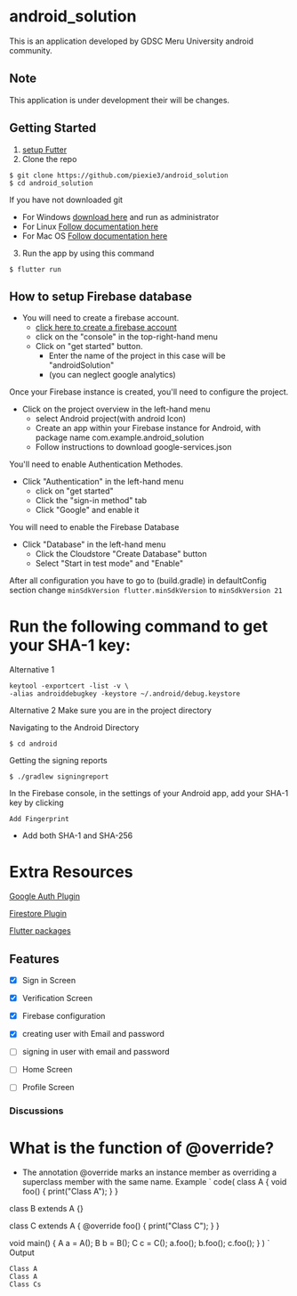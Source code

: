 # android_solution
This is an application developed by GDSC Meru University android community.

## Note
This application is under development their will be changes.

## Getting Started
1. [setup Futter](https://docs.flutter.dev/get-started/install)
2. Clone the repo
 ```
$ git clone https://github.com/piexie3/android_solution
$ cd android_solution
 ```
If you have not downloaded git 
* For Windows [download here](https://git-scm.com/download/win) and run as administrator
* For Linux [Follow documentation here](https://git-scm.com/download/linux)
* For Mac OS [Follow documentation here](https://git-scm.com/download/mac)

3. Run the app by using this command
```
$ flutter run
```
## How to setup Firebase database 

* You will need to create a firebase account.
    * [click here to create a firebase account](https://console.firebase.google.com.)
    * click on the "console" in the top-right-hand menu
    * Click on "get started" button.
        * Enter the name of the project in this case will be "androidSolution"
        * (you can neglect google analytics)

Once your Firebase instance is created, you'll need to configure the project.

* Click on the project overview in the left-hand menu
    * select Android project(with android Icon)
    * Create an app within your Firebase instance for Android, with package name com.example.android_solution
    * Follow instructions to download google-services.json


You'll need to enable Authentication Methodes.

* Click "Authentication" in the left-hand menu
    * click on "get started"
    * Click the "sign-in method" tab
    * Click "Google" and enable it
    
You will need to enable the Firebase Database
* Click "Database" in the left-hand menu
    * Click the Cloudstore "Create Database" button
    * Select "Start in test mode" and "Enable"

After all configuration you have to go to <App-level>(build.gradle) in defaultConfig section change
`minSdkVersion flutter.minSdkVersion` to `minSdkVersion 21`

# Run the following command to get your SHA-1 key:

Alternative 1
```
keytool -exportcert -list -v \
-alias androiddebugkey -keystore ~/.android/debug.keystore
```
Alternative 2
Make sure you are in the project directory

Navigating to the Android Directory
```
$ cd android
```
Getting the signing reports
```
$ ./gradlew signingreport
```

In the Firebase console, in the settings of your Android app, add your SHA-1 key by clicking 

`Add Fingerprint`
* Add both SHA-1 and SHA-256

# Extra Resources
[Google Auth Plugin](https://pub.dartlang.org/packages/firebase_auth)

[Firestore Plugin](https://pub.dartlang.org/packages/cloud_firestore)

[Flutter packages](https://pub.dev)



## Features
- [x] Sign in Screen
- [x] Verification Screen
- [x] Firebase configuration
- [x] creating user with Email and password
- [ ] signing in user with email and password
- [ ] Home Screen
- [ ] Profile Screen




### Discussions
# What is the function of @override?
* The annotation @override marks an instance member as overriding a superclass member with the same name.
Example
`
code(
    class A {
  void foo() {
    print("Class A");
  }
}

class B extends A {}

class C extends A {
  @override foo() {
    print("Class C");
  }
}

void main() {
  A a = A();
  B b = B();
  C c = C();
  a.foo();
  b.foo();
  c.foo();
}
)
`
Output
```
Class A
Class A
Class Cs
```
